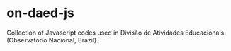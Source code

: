# on-daed-js
Collection of Javascript codes used in Divisão de Atividades Educacionais (Observatório Nacional, Brazil).
